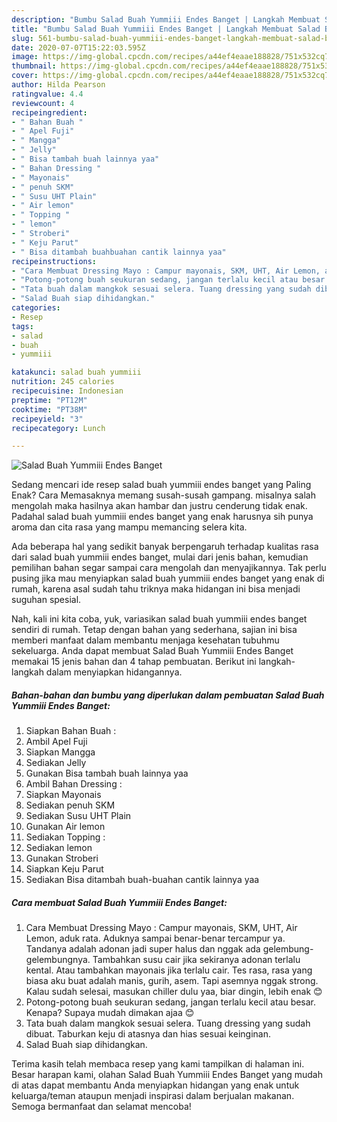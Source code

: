 ```yaml
---
description: "Bumbu Salad Buah Yummiii Endes Banget | Langkah Membuat Salad Buah Yummiii Endes Banget Yang Enak dan Simpel"
title: "Bumbu Salad Buah Yummiii Endes Banget | Langkah Membuat Salad Buah Yummiii Endes Banget Yang Enak dan Simpel"
slug: 561-bumbu-salad-buah-yummiii-endes-banget-langkah-membuat-salad-buah-yummiii-endes-banget-yang-enak-dan-simpel
date: 2020-07-07T15:22:03.595Z
image: https://img-global.cpcdn.com/recipes/a44ef4eaae188828/751x532cq70/salad-buah-yummiii-endes-banget-foto-resep-utama.jpg
thumbnail: https://img-global.cpcdn.com/recipes/a44ef4eaae188828/751x532cq70/salad-buah-yummiii-endes-banget-foto-resep-utama.jpg
cover: https://img-global.cpcdn.com/recipes/a44ef4eaae188828/751x532cq70/salad-buah-yummiii-endes-banget-foto-resep-utama.jpg
author: Hilda Pearson
ratingvalue: 4.4
reviewcount: 4
recipeingredient:
- " Bahan Buah "
- " Apel Fuji"
- " Mangga"
- " Jelly"
- " Bisa tambah buah lainnya yaa"
- " Bahan Dressing "
- " Mayonais"
- " penuh SKM"
- " Susu UHT Plain"
- " Air lemon"
- " Topping "
- " lemon"
- " Stroberi"
- " Keju Parut"
- " Bisa ditambah buahbuahan cantik lainnya yaa"
recipeinstructions:
- "Cara Membuat Dressing Mayo : Campur mayonais, SKM, UHT, Air Lemon, aduk rata. Aduknya sampai benar-benar tercampur ya. Tandanya adalah adonan jadi super halus dan nggak ada gelembung-gelembungnya. Tambahkan susu cair jika sekiranya adonan terlalu kental. Atau tambahkan mayonais jika terlalu cair. Tes rasa, rasa yang biasa aku buat adalah manis, gurih, asem. Tapi asemnya nggak strong. Kalau sudah selesai, masukan chiller dulu yaa, biar dingin, lebih enak 😊"
- "Potong-potong buah seukuran sedang, jangan terlalu kecil atau besar. Kenapa? Supaya mudah dimakan ajaa 😊"
- "Tata buah dalam mangkok sesuai selera. Tuang dressing yang sudah dibuat. Taburkan keju di atasnya dan hias sesuai keinginan."
- "Salad Buah siap dihidangkan."
categories:
- Resep
tags:
- salad
- buah
- yummiii

katakunci: salad buah yummiii 
nutrition: 245 calories
recipecuisine: Indonesian
preptime: "PT12M"
cooktime: "PT38M"
recipeyield: "3"
recipecategory: Lunch

---
```



![Salad Buah Yummiii Endes Banget](https://img-global.cpcdn.com/recipes/a44ef4eaae188828/751x532cq70/salad-buah-yummiii-endes-banget-foto-resep-utama.jpg)

Sedang mencari ide resep salad buah yummiii endes banget yang Paling Enak? Cara Memasaknya memang susah-susah gampang. misalnya salah mengolah maka hasilnya akan hambar dan justru cenderung tidak enak. Padahal salad buah yummiii endes banget yang enak harusnya sih punya aroma dan cita rasa yang mampu memancing selera kita.



Ada beberapa hal yang sedikit banyak berpengaruh terhadap kualitas rasa dari salad buah yummiii endes banget, mulai dari jenis bahan, kemudian pemilihan bahan segar sampai cara mengolah dan menyajikannya. Tak perlu pusing jika mau menyiapkan salad buah yummiii endes banget yang enak di rumah, karena asal sudah tahu triknya maka hidangan ini bisa menjadi suguhan spesial.


Nah, kali ini kita coba, yuk, variasikan salad buah yummiii endes banget sendiri di rumah. Tetap dengan bahan yang sederhana, sajian ini bisa memberi manfaat dalam membantu menjaga kesehatan tubuhmu sekeluarga. Anda dapat membuat Salad Buah Yummiii Endes Banget memakai 15 jenis bahan dan 4 tahap pembuatan. Berikut ini langkah-langkah dalam menyiapkan hidangannya.

<!--inarticleads1-->

##### Bahan-bahan dan bumbu yang diperlukan dalam pembuatan Salad Buah Yummiii Endes Banget:

1. Siapkan  Bahan Buah :
1. Ambil  Apel Fuji
1. Siapkan  Mangga
1. Sediakan  Jelly
1. Gunakan  Bisa tambah buah lainnya yaa
1. Ambil  Bahan Dressing :
1. Siapkan  Mayonais
1. Sediakan  penuh SKM
1. Sediakan  Susu UHT Plain
1. Gunakan  Air lemon
1. Sediakan  Topping :
1. Sediakan  lemon
1. Gunakan  Stroberi
1. Siapkan  Keju Parut
1. Sediakan  Bisa ditambah buah-buahan cantik lainnya yaa




<!--inarticleads2-->

##### Cara membuat Salad Buah Yummiii Endes Banget:

1. Cara Membuat Dressing Mayo : Campur mayonais, SKM, UHT, Air Lemon, aduk rata. Aduknya sampai benar-benar tercampur ya. Tandanya adalah adonan jadi super halus dan nggak ada gelembung-gelembungnya. Tambahkan susu cair jika sekiranya adonan terlalu kental. Atau tambahkan mayonais jika terlalu cair. Tes rasa, rasa yang biasa aku buat adalah manis, gurih, asem. Tapi asemnya nggak strong. Kalau sudah selesai, masukan chiller dulu yaa, biar dingin, lebih enak 😊
1. Potong-potong buah seukuran sedang, jangan terlalu kecil atau besar. Kenapa? Supaya mudah dimakan ajaa 😊
1. Tata buah dalam mangkok sesuai selera. Tuang dressing yang sudah dibuat. Taburkan keju di atasnya dan hias sesuai keinginan.
1. Salad Buah siap dihidangkan.




Terima kasih telah membaca resep yang kami tampilkan di halaman ini. Besar harapan kami, olahan Salad Buah Yummiii Endes Banget yang mudah di atas dapat membantu Anda menyiapkan hidangan yang enak untuk keluarga/teman ataupun menjadi inspirasi dalam berjualan makanan. Semoga bermanfaat dan selamat mencoba!
